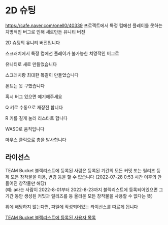 # 2D 슈팅
https://cafe.naver.com/onell0/40339 프로젝트에서 특정 컴에선 플레이를 못하는 치명적인 버그로 인해 새로만든 유니티 버전

2D 슈팅의 유니티 버전입니다

스크래치에서 특정 컴에선 플레이가 불가능한 치명적인 버그로

유니티로 새로 만들었습니다

스크래치랑 최대한 똑같이 만들었습니다

폰트는 못 구했습니다



혹시 버그 있으면 예기해주세요

Q 키로 수동으로 재장전 합니다

R 키를 길게 눌러 리스타트 합니다

WASD로 움직입니다

마우스 클릭으로 총을 발사합니다


## 라이선스
TEAM Bucket 블랙리스트에 등록된 사람은 등록된 기간의 모든 커밋 또는 릴리즈 등 제 모든 창작물을 이용, 변경 등을 할 수 없습니다 (2022-07-28 0:53 시간 이후의 만들어진 창작물만 해당)  
(예: a라는 사람이 2022-8-01부터 2022-8-23까지 블랙리스트에 등록되어있으면 그 기간 동안 생성된 커밋과 릴리즈를 등 올라온 모든 창작물을 사용할 수 없다는 뜻)

위에 해당하지 않는다면, 파일에 작성되어있는 라이선스를 따르게 됩니다

[TEAM Bucket 블랙리스트에 등록된 사용자 목록](https://docs.google.com/document/d/1diUFkd4drD_hroCqmRTYNVYzU_jpxQXsb45F-VvWekE/edit?usp=sharing)
